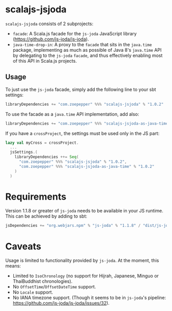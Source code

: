 # scalajs-jsjoda

`scalajs-jsjoda` consists of 2 subprojects:
* `facade`: A Scala.js facade for the `js-joda` JavaScript library (https://github.com/js-joda/js-joda).
* `java-time-drop-in`: A proxy to the `facade` that sits in the `java.time` package,
implementing as much as possible of Java 8's `java.time` API by delegating to the `js-joda` `facade`,
and thus effectively enabling most of this API in Scala.js projects.

## Usage

To just use the `js-joda` facade, simply add the following line to your sbt settings:

```scala
libraryDependencies += "com.zoepepper" %%% "scalajs-jsjoda" % "1.0.2"
```

To use the facade as a `java.time` API implementation, add also:

```scala
libraryDependencies += "com.zoepepper" %%% "scalajs-jsjoda-as-java-time" % "1.0.2"
```

If you have a `crossProject`, the settings must be used only in the JS part:

```scala
lazy val myCross = crossProject.
  ...
  jsSettings.(
    libraryDependencies ++= Seq(
      "com.zoepepper" %%% "scalajs-jsjoda" % "1.0.2",
      "com.zoepepper" %%% "scalajs-jsjoda-as-java-time" % "1.0.2"
    )
  )
```

# Requirements

Version 1.1.8 or greater of `js-joda` needs to be available in your JS runtime. This
can be achieved by adding to sbt:

```scala
jsDependencies += "org.webjars.npm" % "js-joda" % "1.1.8" / "dist/js-joda.js" minified "dist/js-joda.min.js"
```

# Caveats

Usage is limited to functionality provided by `js-joda`. At the moment, this means:

* Limited to `IsoChronology` (no support for Hijrah, Japanese, Minguo or ThaiBuddhist chronologies).
* No `OffsetTime`/`OffsetDateTime` support.
* No `Locale` support.
* No IANA timezone support. (Though it seems to be in `js-joda`'s pipeline: https://github.com/js-joda/js-joda/issues/32).

